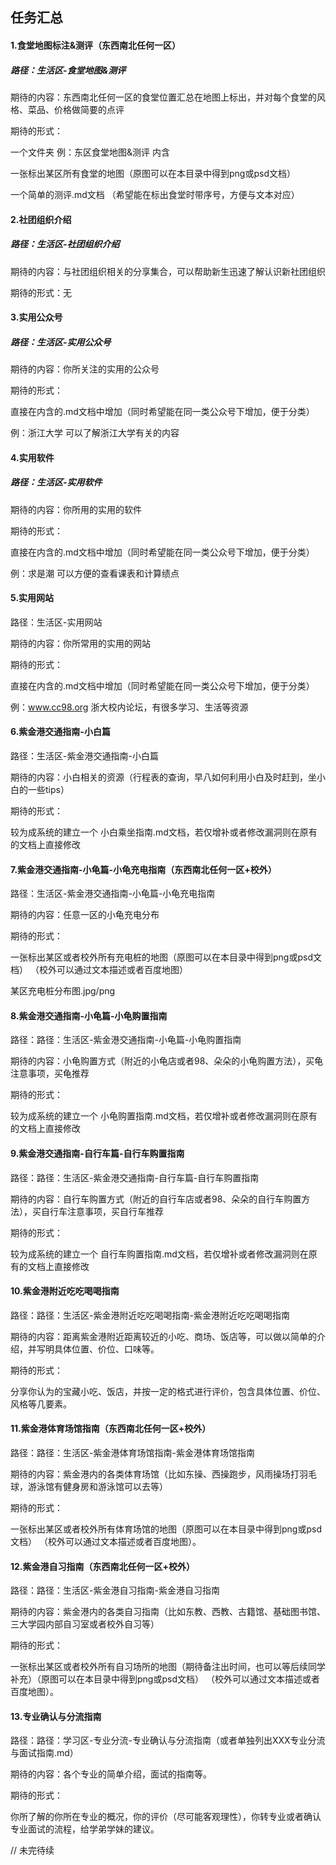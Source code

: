 ## 任务汇总

#### **1.食堂地图标注&测评**（东西南北任何一区）

##### 路径：生活区-食堂地图&测评

期待的内容：东西南北任何一区的食堂位置汇总在地图上标出，并对每个食堂的风格、菜品、价格做简要的点评

期待的形式：

一个文件夹 例：东区食堂地图&测评 内含 

一张标出某区所有食堂的地图（原图可以在本目录中得到png或psd文档） 

一个简单的测评.md文档 （希望能在标出食堂时带序号，方便与文本对应）



#### 2.社团组织介绍

##### 路径：生活区-社团组织介绍

期待的内容：与社团组织相关的分享集合，可以帮助新生迅速了解认识新社团组织

期待的形式：无



#### 3.实用公众号

##### 路径：生活区-实用公众号

期待的内容：你所关注的实用的公众号

期待的形式：

直接在内含的.md文档中增加（同时希望能在同一类公众号下增加，便于分类）

例：浙江大学	可以了解浙江大学有关的内容



#### 4.实用软件

##### 路径：生活区-实用软件

期待的内容：你所用的实用的软件

期待的形式：

直接在内含的.md文档中增加（同时希望能在同一类公众号下增加，便于分类）

例：求是潮	可以方便的查看课表和计算绩点



#### 5.实用网站

路径：生活区-实用网站

期待的内容：你所常用的实用的网站

期待的形式：

直接在内含的.md文档中增加（同时希望能在同一类公众号下增加，便于分类）

例：www.cc98.org	浙大校内论坛，有很多学习、生活等资源



#### 6.紫金港交通指南-小白篇

路径：生活区-紫金港交通指南-小白篇

期待的内容：小白相关的资源（行程表的查询，早八如何利用小白及时赶到，坐小白的一些tips）

期待的形式：

较为成系统的建立一个 小白乘坐指南.md文档，若仅增补或者修改漏洞则在原有的文档上直接修改



#### 7.紫金港交通指南-小龟篇-小龟充电指南（东西南北任何一区+校外）

路径：生活区-紫金港交通指南-小龟篇-小龟充电指南

期待的内容：任意一区的小龟充电分布

期待的形式：

一张标出某区或者校外所有充电桩的地图（原图可以在本目录中得到png或psd文档） （校外可以通过文本描述或者百度地图）

某区充电桩分布图.jpg/png



#### 8.紫金港交通指南-小龟篇-小龟购置指南

路径：路径：生活区-紫金港交通指南-小龟篇-小龟购置指南

期待的内容：小龟购置方式（附近的小龟店或者98、朵朵的小龟购置方法），买龟注意事项，买龟推荐

期待的形式：

较为成系统的建立一个 小龟购置指南.md文档，若仅增补或者修改漏洞则在原有的文档上直接修改

#### 9.紫金港交通指南-自行车篇-自行车购置指南

路径：路径：生活区-紫金港交通指南-自行车篇-自行车购置指南

期待的内容：自行车购置方式（附近的自行车店或者98、朵朵的自行车购置方法），买自行车注意事项，买自行车推荐

期待的形式：

较为成系统的建立一个 自行车购置指南.md文档，若仅增补或者修改漏洞则在原有的文档上直接修改

#### 10.紫金港附近吃吃喝喝指南

路径：路径：生活区-紫金港附近吃吃喝喝指南-紫金港附近吃吃喝喝指南

期待的内容：距离紫金港附近距离较近的小吃、商场、饭店等，可以做以简单的介绍，并写明具体位置、价位、口味等。

期待的形式：

分享你认为的宝藏小吃、饭店，并按一定的格式进行评价，包含具体位置、价位、风格等几要素。

#### 11.紫金港体育场馆指南（东西南北任何一区+校外）

路径：路径：生活区-紫金港体育场馆指南-紫金港体育场馆指南

期待的内容：紫金港内的各类体育场馆（比如东操、西操跑步，风雨操场打羽毛球，游泳馆有健身房和游泳馆可以去等）

期待的形式：

一张标出某区或者校外所有体育场馆的地图（原图可以在本目录中得到png或psd文档） （校外可以通过文本描述或者百度地图）。

#### 12.紫金港自习指南（东西南北任何一区+校外）

路径：路径：生活区-紫金港自习指南-紫金港自习指南

期待的内容：紫金港内的各类自习指南（比如东教、西教、古籍馆、基础图书馆、三大学园内部自习室或者校外自习等）

期待的形式：

一张标出某区或者校外所有自习场所的地图（期待备注出时间，也可以等后续同学补充）（原图可以在本目录中得到png或psd文档） （校外可以通过文本描述或者百度地图）。

#### 13.专业确认与分流指南

路径：路径：学习区-专业分流-专业确认与分流指南（或者单独列出XXX专业分流与面试指南.md）

期待的内容：各个专业的简单介绍，面试的指南等。

期待的形式：

你所了解的你所在专业的概况，你的评价（尽可能客观理性），你转专业或者确认专业面试的流程，给学弟学妹的建议。

// 未完待续
